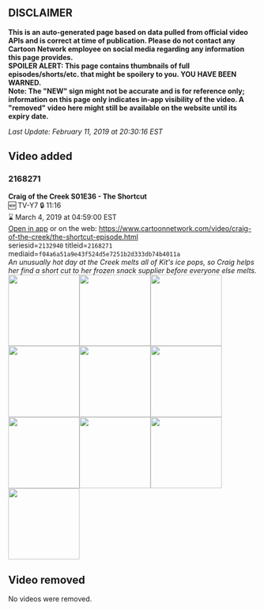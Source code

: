 ## DISCLAIMER
**This is an auto-generated page based on data pulled from official video APIs and is correct at time of publication. Please do not contact any Cartoon Network employee on social media regarding any information this page provides.**  
**SPOILER ALERT: This page contains thumbnails of full episodes/shorts/etc. that might be spoilery to you. YOU HAVE BEEN WARNED.**  
**Note: The "NEW" sign might not be accurate and is for reference only; information on this page only indicates in-app visibility of the video. A "removed" video here might still be available on the website until its expiry date.**  

_Last Update: February 11, 2019 at 20:30:16 EST_
## Video added
### 2168271
**Craig of the Creek S01E36 - The Shortcut**  
🆕 TV-Y7 🔒 11:16  
⌛ March 4, 2019 at 04:59:00 EST  
[Open in app](https://tinyurl.com/y4e4tsc6) or on the web: https://www.cartoonnetwork.com/video/craig-of-the-creek/the-shortcut-episode.html  
seriesid=`2132940` titleid=`2168271` mediaid=`f04a6a51a9e43f524d5e7251b2d333db74b4011a`  
_An unusually hot day at the Creek melts all of Kit's ice pops, so Craig helps her find a short cut to her frozen snack supplier before everyone else melts._  
<a href="https://s3.amazonaws.com/cartoonorchestrator/2168271_001_1280x720.jpg"><img src="https://s3.amazonaws.com/cartoonorchestrator/2168271_001_640x360.jpg" height="144px" /></a><a href="https://s3.amazonaws.com/cartoonorchestrator/2168271_002_1280x720.jpg"><img src="https://s3.amazonaws.com/cartoonorchestrator/2168271_002_640x360.jpg" height="144px" /></a><a href="https://s3.amazonaws.com/cartoonorchestrator/2168271_003_1280x720.jpg"><img src="https://s3.amazonaws.com/cartoonorchestrator/2168271_003_640x360.jpg" height="144px" /></a><a href="https://s3.amazonaws.com/cartoonorchestrator/2168271_004_1280x720.jpg"><img src="https://s3.amazonaws.com/cartoonorchestrator/2168271_004_640x360.jpg" height="144px" /></a><a href="https://s3.amazonaws.com/cartoonorchestrator/2168271_005_1280x720.jpg"><img src="https://s3.amazonaws.com/cartoonorchestrator/2168271_005_640x360.jpg" height="144px" /></a><a href="https://s3.amazonaws.com/cartoonorchestrator/2168271_006_1280x720.jpg"><img src="https://s3.amazonaws.com/cartoonorchestrator/2168271_006_640x360.jpg" height="144px" /></a><a href="https://s3.amazonaws.com/cartoonorchestrator/2168271_007_1280x720.jpg"><img src="https://s3.amazonaws.com/cartoonorchestrator/2168271_007_640x360.jpg" height="144px" /></a><a href="https://s3.amazonaws.com/cartoonorchestrator/2168271_008_1280x720.jpg"><img src="https://s3.amazonaws.com/cartoonorchestrator/2168271_008_640x360.jpg" height="144px" /></a><a href="https://s3.amazonaws.com/cartoonorchestrator/2168271_009_1280x720.jpg"><img src="https://s3.amazonaws.com/cartoonorchestrator/2168271_009_640x360.jpg" height="144px" /></a><a href="https://s3.amazonaws.com/cartoonorchestrator/2168271_010_1280x720.jpg"><img src="https://s3.amazonaws.com/cartoonorchestrator/2168271_010_640x360.jpg" height="144px" /></a>
## Video removed
No videos were removed.

